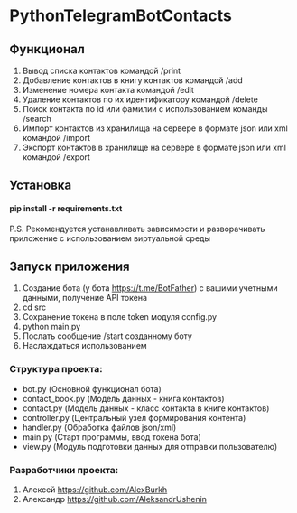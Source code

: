 # PythonTelegramBotContacts

## Функционал
1. Вывод списка контактов командой /print
2. Добавление контактов в книгу контактов командой /add
3. Изменение номера контакта командой /edit
4. Удаление контактов по их идентификатору командой /delete
5. Поиск контакта по id или фамилии с использованием команды /search
5. Импорт контактов из хранилища на сервере в формате json или xml командой /import
6. Экспорт контактов в хранилище на сервере в формате json или xml командой /export

## Установка
#### pip install -r requirements.txt
P.S. Рекомендуется устанавливать зависимости и разворачивать приложение с использованием виртуальной среды

## Запуск приложения
1. Создание бота (у бота https://t.me/BotFather) с вашими учетными данными, получение API токена
2. cd src
3. Сохранение токена в поле token модуля config.py
4. python main.py
5. Послать сообщение /start созданному боту
6. Наслаждаться использованием

### Структура проекта:
  - bot.py (Основной функционал бота)
  - contact_book.py (Модель данных - книга контактов)
  - contact.py (Модель данных - класс контакта в книге контактов)
  - controller.py (Центральный узел формирования контента)
  - handler.py (Обработка файлов json/xml)
  - main.py (Старт программы, ввод токена бота)
  - view.py (Модуль подготовки данных для отправки пользователю)

### Разработчики проекта:
  1. Алексей https://github.com/AlexBurkh
  2. Александр https://github.com/AleksandrUshenin
